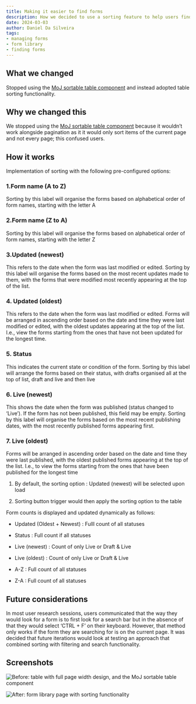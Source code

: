```yaml
---
title: Making it easier to find forms
description: How we decided to use a sorting feature to help users find forms
date: 2024-03-03
author: Daniel Da Silveira
tags:
- managing forms
- form library
- finding forms
---
```

## What we changed

Stopped using the [MoJ sortable table component](https://design-patterns.service.justice.gov.uk/components/sortable-table) and instead adopted table sorting functionality.

## Why we changed this

We stopped using the [MoJ sortable table component](https://design-patterns.service.justice.gov.uk/components/sortable-table) because it wouldn’t work alongside pagination as it it would only sort items of the current page and not every page; this confused users.

## How it works

Implementation of sorting with the following pre-configured options:

### 1.Form name (A to Z)

 Sorting by this label will organise the forms based on alphabetical order of form names, starting with the letter A

### 2.Form name (Z to A)

 Sorting by this label will organise the forms based on alphabetical order of form names, starting with the letter Z



### 3.Updated (newest)

 This refers to the date when the form was last modified or edited. Sorting by this label will organise the forms based on the most recent updates made to them, with the forms that were modified most recently appearing at the top of the list.

### 4. Updated (oldest)

This refers to the date when the form was last modified or edited. Forms will be arranged in ascending order based on the date and time they were last modified or edited, with the oldest updates appearing at the top of the list. I.e.,  view the forms starting from the ones that have not been updated for the longest time. 

### 5. Status

This indicates the current state or condition of the form. Sorting by this label will arrange the forms based on their status, with drafts organised all at the top of list, draft and live and then live

### 6. Live (newest)

This shows the date when the form was published (status changed to ‘Live’). If the form has not been published, this field may be empty. Sorting by this label will organise the forms based on the most recent publishing dates, with the most recently published forms appearing first.   



### 7. Live (oldest)

Forms will be arranged in ascending order based on the date and time they were last published, with the oldest published forms appearing at the top of the list. I.e., to view the forms starting from the ones that have been published for the longest time


1. By default, the sorting option : Updated (newest) will be selected upon load

2. Sorting button trigger would then apply the sorting option to the table

Form counts is displayed and updated dynamically as follows:

- Updated (Oldest + Newest) : Fulll count of all statuses

- Status : Full count if all statuses

- Live (newest) : Count of only Live or Draft & Live

- Live (oldest) : Count of only Live or Draft & Live

- A-Z : Full count of all statuses

- Z-A : Full count of all statuses

## Future considerations

In most user research sessions, users communicated that the way they would look for a form is to first look for a search bar but in the absence of that they would select ‘CTRL + F’ on their keyboard. However, that method only works if the form they are searching for is on the current page. It was decided that future iterations would look at testing an approach that combined sorting with filtering and search functionality.

## Screenshots
![Before: table with full page width design, and the MoJ sortable table component](01-library.png "form library table when at full width and using the MoJ sortable table component")

![After: form library page with sorting functionality](03-library.png "Form library with a button for sorting the table")